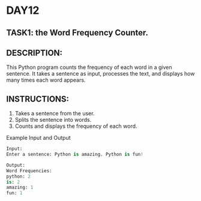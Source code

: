 # DAY12
## TASK1: the Word Frequency Counter.

## DESCRIPTION:
This Python program counts the frequency of each word in a given sentence. It takes a sentence as input, processes the text, and displays how many times each word appears.

## INSTRUCTIONS:
1. Takes a sentence from the user.
2. Splits the sentence into words.
3. Counts and displays the frequency of each word.

Example Input and Output
```python
Input:
Enter a sentence: Python is amazing. Python is fun!

Output:
Word Frequencies:
python: 2
is: 2
amazing: 1
fun: 1
